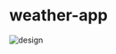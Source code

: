 # weather-app

![design](https://drive.google.com/file/d/1N4OC2EgWnHqzcUO3xhRQ5MzO3iT-inCS/view?usp=sharing)